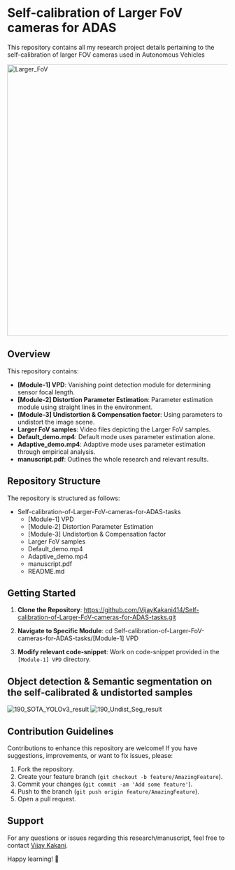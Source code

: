 # Self-calibration of Larger FoV cameras for ADAS

This repository contains all my research project details pertaining to the self-calibration of larger FOV cameras used in Autonomous Vehicles

<img width="620" alt="Larger_FoV" src="https://github.com/VijayKakani414/Self-calibration-of-Larger-FoV-cameras-for-ADAS-tasks/assets/25151205/7a8ba03b-e323-45bf-9b0e-d42ac58e5514">

## Overview

This repository contains:

- **[Module-1] VPD**: Vanishing point detection module for determining sensor focal length.
- **[Module-2] Distortion Parameter Estimation**: Parameter estimation module using straight lines in the environment.
- **[Module-3] Undistortion & Compensation factor**: Using parameters to undistort the image scene.
- **Larger FoV samples**: Video files depicting the Larger FoV samples.
- **Default_demo.mp4**: Default mode uses parameter estimation alone.
- **Adaptive_demo.mp4**: Adaptive mode uses parameter estimation through empirical analysis.
- **manuscript.pdf**: Outlines the whole research and relevant results.

## Repository Structure

The repository is structured as follows:
- Self-calibration-of-Larger-FoV-cameras-for-ADAS-tasks 
  - [Module-1] VPD
  - [Module-2] Distortion Parameter Estimation
  - [Module-3] Undistortion & Compensation factor
  - Larger FoV samples
  - Default_demo.mp4
  - Adaptive_demo.mp4
  - manuscript.pdf
  - README.md

## Getting Started

1. **Clone the Repository**: 
https://github.com/VijayKakani414/Self-calibration-of-Larger-FoV-cameras-for-ADAS-tasks.git

2. **Navigate to Specific Module**: 
cd Self-calibration-of-Larger-FoV-cameras-for-ADAS-tasks/[Module-1] VPD

3. **Modify relevant code-snippet**: Work on code-snippet provided in the `[Module-1] VPD` directory.

## Object detection & Semantic segmentation on the self-calibrated & undistorted samples 

![190_SOTA_YOLOv3_result](https://github.com/VijayKakani414/Self-calibration-of-Larger-FoV-cameras-for-ADAS/assets/25151205/e301a7c6-a1c8-447a-9a7a-78ed89820ff8)
![190_Undist_Seg_result](https://github.com/VijayKakani414/Self-calibration-of-Larger-FoV-cameras-for-ADAS/assets/25151205/0705101c-a5c5-47b8-8f6b-c193b9d0254a)

## Contribution Guidelines

Contributions to enhance this repository are welcome! If you have suggestions, improvements, or want to fix issues, please:

1. Fork the repository.
2. Create your feature branch (`git checkout -b feature/AmazingFeature`).
3. Commit your changes (`git commit -am 'Add some feature'`).
4. Push to the branch (`git push origin feature/AmazingFeature`).
5. Open a pull request.

## Support

For any questions or issues regarding this research/manuscript, feel free to contact [Vijay Kakani](mailto:vijaykakanivja@gmail.com).

Happy learning! 🚀
